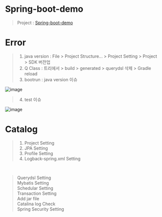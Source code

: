 # Spring-boot-demo
> Project : [Spring-boot-demo](https://github.com/fkskenf/spring-boot-demo)

# Error
> 1. java version : File > Project Structure... > Project Setting > Project > SDK 버전업
> 2. Q Class : 트리에서 > build > generated > querydsl 삭제 > Gradle reload
> 3. bootrun : java version 이슈

![image](https://user-images.githubusercontent.com/60438691/213601975-3b452023-3c6f-43ce-bfb8-fa4c013f1e16.png)
> 4. test 이슈

![image](https://user-images.githubusercontent.com/60438691/213602254-6d805aeb-b3e1-4b48-9bfc-f4bbba5e4da6.png)


# Catalog
> 1. Project Setting
> 2. JPA Setting
> 3. Profile Setting
> 4. Logback-spring.xml Setting

<br>

> Querydsl Setting<br>
> Mybatis Setting<br>
> Schedular Setting<br>
> Transaction Setting<br>
> Add jar file<br>
> Catalina log Check<br>
> Spring Security Setting <br>
